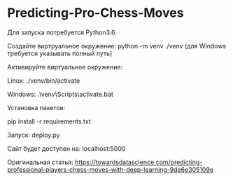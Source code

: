 # Predicting-Pro-Chess-Moves

Для запуска потребуется Python3.6.

Создайте виртруальное окружение:
python -m venv ./venv (для Windows требуется указывать полный путь)

Активируйте виртуальное окружение:

Linux: ./venv/bin/activate

Windows: .\venv\Scripts\activate.bat

Установка пакетов:

pip install -r requirements.txt

Запуск: deploy.py

Сайт будет доступен на: localhost:5000

Оригинальная статья:
https://towardsdatascience.com/predicting-professional-players-chess-moves-with-deep-learning-9de6e305109e

